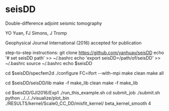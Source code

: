 # seisDD
Double-difference adjoint seismic tomography

YO Yuan, FJ Simons, J Tromp

Geophysical Journal International (2016) accepted for publication

step-to-step instructions:
git clone https://github.com/yanhuay/seisDD
echo '# set seisDD path' >> ~/.bashrc
echo 'export seisDD=/path/of/seisDD' >> ~/.bashrc
source ~/.bashrc
echo $seisDD

cd $seisDD/specfem2d
./configure FC=ifort --with-mpi
make clean
make all

cd $seisDD/seisDD/lib
make -f make_lib clean
make -f make_lib

cd $seisDD/GJI2016/Exp1
./run_this_example.sh
cd submit_job
./submit.sh
python ../../../visualize/plot_bin  ./RESULTS/kernel/Scale0_CC_DD/misfit_kernel/ beta_kernel_smooth 4

